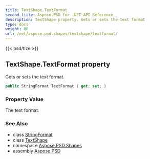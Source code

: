 ```yaml
---
title: TextShape.TextFormat
second_title: Aspose.PSD for .NET API Reference
description: TextShape property. Gets or sets the text format
type: docs
weight: 80
url: /net/aspose.psd.shapes/textshape/textformat/
---
```

{{< psd/tize >}}
## TextShape.TextFormat property

Gets or sets the text format.

```csharp
public StringFormat TextFormat { get; set; }
```

### Property Value

The text format.

### See Also

* class [StringFormat](../../../aspose.psd/stringformat/)
* class [TextShape](../)
* namespace [Aspose.PSD.Shapes](../../../aspose.psd.shapes/)
* assembly [Aspose.PSD](../../../)


